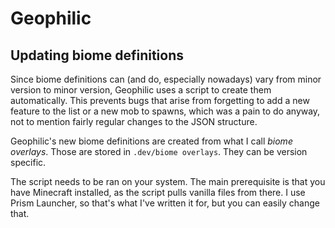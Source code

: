 # Geophilic

## Updating biome definitions
Since biome definitions can (and do, especially nowadays) vary from minor version to minor version, Geophilic uses a script to create them automatically.
This prevents bugs that arise from forgetting to add a new feature to the list or a new mob to spawns, which was a pain to do anyway, not to mention fairly regular changes to the JSON structure.

Geophilic's new biome definitions are created from what I call *biome overlays*.
Those are stored in `.dev/biome overlays`.
They can be version specific.

The script needs to be ran on your system.
The main prerequisite is that you have Minecraft installed, as the script pulls vanilla files from there.
I use Prism Launcher, so that's what I've written it for, but you can easily change that.
